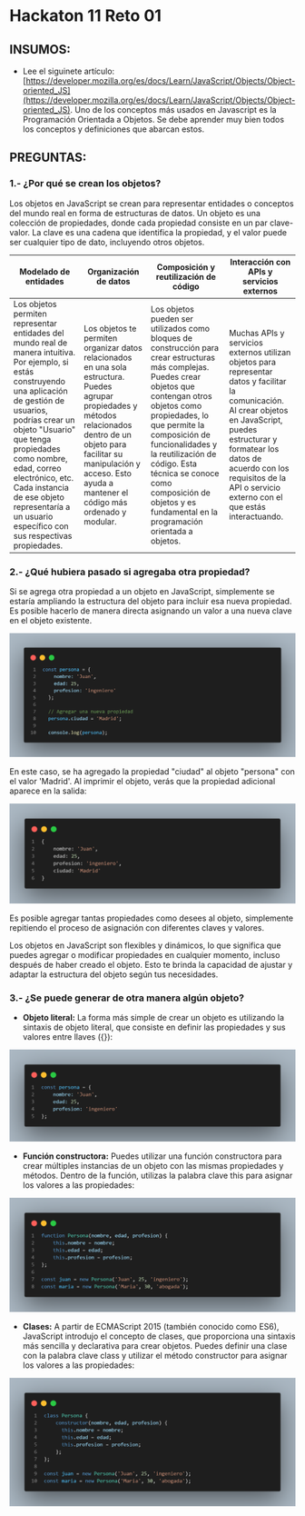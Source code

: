 # **Hackaton 11 Reto 01**

## **INSUMOS:**
- Lee el siguinete artículo: [https://developer.mozilla.org/es/docs/Learn/JavaScript/Objects/Object-oriented_JS](https://developer.mozilla.org/es/docs/Learn/JavaScript/Objects/Object-oriented_JS). Uno de los conceptos más usados en Javascript es la Programación Orientada a Objetos. Se debe aprender muy bien todos los conceptos y definiciones que abarcan estos.

## **PREGUNTAS:**

### **1.- ¿Por qué se crean los objetos?**
Los objetos en JavaScript se crean para representar entidades o conceptos del mundo real en forma de estructuras de datos. Un objeto es una colección de propiedades, donde cada propiedad consiste en un par clave-valor. La clave es una cadena que identifica la propiedad, y el valor puede ser cualquier tipo de dato, incluyendo otros objetos.

| Modelado de entidades | Organización de datos | Composición y reutilización de código | Interacción con APIs y servicios externos |
|----------------------------|----------------------------|----------------------------|----------------------------|
| Los objetos permiten representar entidades del mundo real de manera intuitiva. Por ejemplo, si estás construyendo una aplicación de gestión de usuarios, podrías crear un objeto "Usuario" que tenga propiedades como nombre, edad, correo electrónico, etc. Cada instancia de ese objeto representaría a un usuario específico con sus respectivas propiedades. | Los objetos te permiten organizar datos relacionados en una sola estructura. Puedes agrupar propiedades y métodos relacionados dentro de un objeto para facilitar su manipulación y acceso. Esto ayuda a mantener el código más ordenado y modular. | Los objetos pueden ser utilizados como bloques de construcción para crear estructuras más complejas. Puedes crear objetos que contengan otros objetos como propiedades, lo que permite la composición de funcionalidades y la reutilización de código. Esta técnica se conoce como composición de objetos y es fundamental en la programación orientada a objetos. | Muchas APIs y servicios externos utilizan objetos para representar datos y facilitar la comunicación. Al crear objetos en JavaScript, puedes estructurar y formatear los datos de acuerdo con los requisitos de la API o servicio externo con el que estás interactuando. |



### **2.- ¿Qué hubiera pasado si agregaba otra propiedad?**
Si se agrega otra propiedad a un objeto en JavaScript, simplemente se estaría ampliando la estructura del objeto para incluir esa nueva propiedad. Es posible hacerlo de manera directa asignando un valor a una nueva clave en el objeto existente.

![Agrear nueva propiedad](./imgs/image01.png)

En este caso, se ha agregado la propiedad "ciudad" al objeto "persona" con el valor 'Madrid'. Al imprimir el objeto, verás que la propiedad adicional aparece en la salida:

![Ejemplo nueva propiedad agregada](./imgs/image02.png)

Es posible agregar tantas propiedades como desees al objeto, simplemente repitiendo el proceso de asignación con diferentes claves y valores.

Los objetos en JavaScript son flexibles y dinámicos, lo que significa que puedes agregar o modificar propiedades en cualquier momento, incluso después de haber creado el objeto. Esto te brinda la capacidad de ajustar y adaptar la estructura del objeto según tus necesidades.



### **3.- ¿Se puede generar de otra manera algún objeto?**

- **Objeto literal:** La forma más simple de crear un objeto es utilizando la sintaxis de objeto literal, que consiste en definir las propiedades y sus valores entre llaves ({}):

![Objeto literal](./imgs/image03.png)


- **Función constructora:** Puedes utilizar una función constructora para crear múltiples instancias de un objeto con las mismas propiedades y métodos. Dentro de la función, utilizas la palabra clave this para asignar los valores a las propiedades:

![Función constructora](./imgs/image04.png)


- **Clases:** A partir de ECMAScript 2015 (también conocido como ES6), JavaScript introdujo el concepto de clases, que proporciona una sintaxis más sencilla y declarativa para crear objetos. Puedes definir una clase con la palabra clave class y utilizar el método constructor para asignar los valores a las propiedades:

![Clases](./imgs/image05.png)
